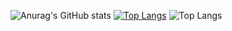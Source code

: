 ![Anurag's GitHub stats](https://github-readme-stats.vercel.app/api?username=kauanr0d&show_icons=true&theme=dark)
[![Top Langs](https://github-readme-stats.vercel.app/api/top-langs/?username=kauanr0d)](https://github.com/kauanr0d/github-readme-stats)
![Top Langs](https://github-readme-stats.vercel.app/api/top-langs/?username=kauanr0d&layout=compact)
